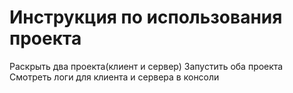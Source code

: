 # Инструкция по использования проекта
Раскрыть два проекта(клиент и сервер)
Запустить оба проекта
Смотреть логи для клиента и сервера в консоли
